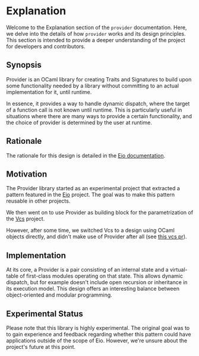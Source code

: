 # Explanation

Welcome to the Explanation section of the `provider` documentation. Here, we delve into the details of how `provider` works and its design principles. This section is intended to provide a deeper understanding of the project for developers and contributors.

## Synopsis

Provider is an OCaml library for creating Traits and Signatures to build upon some functionality needed by a library without committing to an actual implementation for it, until runtime.

In essence, it provides a way to handle dynamic dispatch, where the target of a function call is not known until runtime. This is particularly useful in situations where there are many ways to provide a certain functionality, and the choice of provider is determined by the user at runtime.

## Rationale

The rationale for this design is detailed in the [Eio documentation](https://github.com/ocaml-multicore/eio/blob/main/doc/rationale.md#dynamic-dispatch).

## Motivation

The Provider library started as an experimental project that extracted a pattern featured in the [Eio](https://github.com/ocaml-multicore/eio) project. The goal was to make this pattern reusable in other projects.

We then went on to use Provider as building block for the parametrization of the [Vcs](https://mbarbin.github.io/vcs/) project.

However, after some time, we switched Vcs to a design using OCaml objects directly, and didn't make use of Provider after all (see [this vcs pr](https://github.com/mbarbin/vcs/pull/56)).

## Implementation

At its core, a Provider is a pair consisting of an internal state and a virtual-table of first-class modules operating on that state. This allows dynamic dispatch, but for example doesn't include open recursion or inheritance in its execution model. This design offers an interesting balance between object-oriented and modular programming.

## Experimental Status

Please note that this library is highly experimental. The original goal was to to gain experience and feedback regarding whether this pattern could have applications outside of the scope of Eio. However, we're unsure about the project's future at this point.
